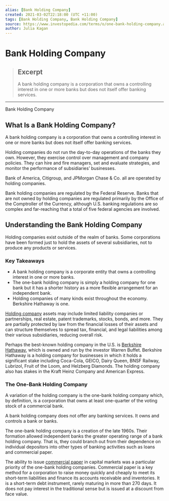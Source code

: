 ```yaml
---
alias: [Bank Holding Company]
created: 2021-03-02T22:18:00 (UTC +11:00)
tags: [Bank Holding Company, Bank Holding Company]
source: https://www.investopedia.com/terms/o/one-bank-holding-company.asp
author: Julia Kagan
---
```


# Bank Holding Company

> ## Excerpt
> A bank holding company is a corporation that owns a controlling interest in one or more banks but does not itself offer banking services.

---

Bank Holding Company
## What Is a Bank Holding Company?

A bank holding company is a corporation that owns a controlling interest in one or more banks but does not itself offer banking services.

Holding companies do not run the day-to-day operations of the banks they own. However, they exercise control over management and company policies. They can hire and fire managers, set and evaluate strategies, and monitor the performance of subsidiaries’ businesses.

Bank of America, Citigroup, and JPMorgan Chase & Co. all are operated by holding companies.

Bank holding companies are regulated by the Federal Reserve. Banks that are not owned by holding companies are regulated primarily by the Office of the Comptroller of the Currency, although U.S. banking regulations are so complex and far-reaching that a total of five federal agencies are involved.

## Understanding the Bank Holding Company

Holding companies exist outside of the realm of banks. Some corporations have been formed just to hold the assets of several subsidiaries, not to produce any products or services.

### Key Takeaways

-   A bank holding company is a corporate entity that owns a controlling interest in one or more banks.
-   The one-bank holding company is simply a holding company for one bank but it has a shorter history as a more flexible arrangement for an independent bank.
-   Holding companies of many kinds exist throughout the economy. Berkshire Hathaway is one.

[Holding company](https://www.investopedia.com/terms/h/holdingcompany.asp) assets may include limited liability companies or partnerships, real estate, patent trademarks, stocks, bonds, and more. They are partially protected by law from the financial losses of their assets and can structure themselves to spread tax, financial, and legal liabilities among their various subsidiaries, reducing overall risk.

Perhaps the best-known holding company in the U.S. is [Berkshire Hathaway](https://www.investopedia.com/terms/b/berkshire-hathaway.asp), which is owned and run by the investor Warren Buffet. Berkshire Hathaway is a holding company for businesses in which it holds a significant stake including Coca-Cola, GEICO, Dairy Queen, BNSF Railway, Lubrizol, Fruit of the Loom, and Helzberg Diamonds. The holding company also has stakes in the Kraft Heinz Company and American Express.

### The One-Bank Holding Company

A variation of the holding company is the one-bank holding company which, by definition, is a corporation that owns at least one-quarter of the voting stock of a commercial bank.

A bank holding company does not offer any banking services. It owns and controls a bank or banks.

The one-bank holding company is a creation of the late 1960s. Their formation allowed independent banks the greater operating range of a bank holding company. That is, they could branch out from their dependence on individual depositors into other types of banking activities such as loans and commercial paper.

The ability to issue [commercial paper](https://www.investopedia.com/terms/c/commercialpaper.asp) in capital markets was a particular priority of the one-bank holding companies. Commercial paper is a key method for a corporation to raise money quickly and cheaply to meet its short-term liabilities and finance its accounts receivable and inventories. It is a short-term debt instrument, rarely maturing in more than 270 days. It does not pay interest in the traditional sense but is issued at a discount from face value.
